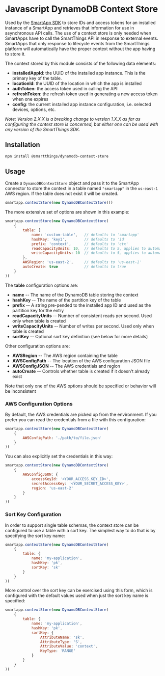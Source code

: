 # Javascript DynamoDB Context Store

Used by the [SmartApp SDK](https://github.com/SmartThingsCommunity/smartapp-sdk-nodejs) to store IDs and access tokens for an installed instance of a SmartApp and retrieves that information for use in asynchronous API calls. The use of a context store is only needed when SmartApps have to call the SmartThings API in response to external events. SmartApps that only response to lifecycle events from the SmartThings platform will automatically have the proper context without the app having to store it.

The context stored by this module consists of the following data elements:

* **installedAppId**: the UUID of the installed app instance. This is the primary key of the table.
* **locationId**: the UUID of the location in which the app is installed
* **authToken**: the access token used in calling the API
* **refreshToken**: the refresh token used in generating a new access token when one expires
* **config**: the current installed app instance configuration, i.e. selected devices, options, etc.

_Note: Version 2.X.X is a breaking change to version 1.X.X as far as configuring the context store is
concerned, but either one can be used with any version of the SmartThings SDK._

## Installation

```bash
npm install @smartthings/dynamodb-context-store
```

## Usage

Create a `DynamoDBContextStore` object and pass it to the SmartApp connector to store the context in a table
named `"smartapp"` in the `us-east-1` AWS region. If the table does not exist it will be created.

```javascript
smartapp.contextStore(new DynamoDBContextStore())
```

The more extensive set of options are shown in this example:

```javascript
smartapp.contextStore(new DynamoDBContextStore(
    {
        table: {
            name: 'custom-table',   // defaults to 'smartapp'
            hashKey: 'key1',        // defaults to 'id'
            prefix: 'context',      // defaults to 'ctx'
            readCapacityUnits: 10,  // defaults to 5, applies to automatic creation only
            writeCapacityUnits: 10  // defaults to 5, applies to automatic creation only
        },
        AWSRegion: 'us-east-2',     // defaults to 'us-east-1'
        autoCreate: true            // defaults to true
    }
))
```

The **table** configuration options are:

* **name** -- The name of the DynamoDB table storing the context
* **hashKey** -- The name of the partition key of the table
* **prefix** -- A string pre-pended to the installed app ID and used as the partition key for the entry
* **readCapacityUnits** -- Number of consistent reads per second. Used only when table is created
* **writeCapacityUnits** -- Number of writes per second. Used only when table is created
* **sortKey** -- Optional sort key definition (see below for more details)

Other configuration options are:

* **AWSRegion** -- The AWS region containing the table
* **AWSConfigPath** -- The location of the AWS configuration JSON file
* **AWSConfigJSON** -- The AWS credentials and region
* **autoCreate** -- Controls whether table is created if it doesn't already exist

Note that only one of the AWS options should be specified or behavior will be inconsistent

### AWS Configuration Options

By default, the AWS credentials are picked up from the environment. If you prefer you can read the credentials
from a file with this configuration:

```javascript
smartapp.contextStore(new DynamoDBContextStore(
    {
        AWSConfigPath: './path/to/file.json'
    }
))
```

You can also explicitly set the credentials in this way:

```javascript
smartapp.contextStore(new DynamoDBContextStore(
    {
        AWSConfigJSON: {
            accessKeyId: '<YOUR_ACCESS_KEY_ID>',
            secretAccessKey: '<YOUR_SECRET_ACCESS_KEY>',
            region: 'us-east-2'
        }
    }
))
```

### Sort Key Configuration

In order to support single table schemas, the context store can be configured to use a table with a sort key.
The simplest way to do that is by specifying the sort key name:

```javascript
smartapp.contextStore(new DynamoDBContextStore(
    {
        table: {
            name: 'my-application',
            hashKey: 'pk',
            sortKey: 'sk'
        }
    }
))
```

More control over the sort key can be exercised using this form, which is configured with the default values
used when just the sort key name is specified:

```javascript
smartapp.contextStore(new DynamoDBContextStore(
    {
        table: {
            name: 'my-application',
            hashKey: 'pk',
            sortKey: {
                AttributeName: 'sk',
                AttributeType: 'S',
                AttributeValue: 'context',
                KeyType: 'RANGE'
            }
        }
    }
))
```
